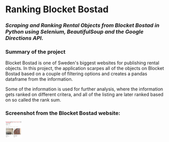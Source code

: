 # Ranking Blocket Bostad
### *Scraping  and Ranking Rental Objects from Blocket Bostad in Python using Selenium, BeautifulSoup and the Google Directions API.*

### Summary of the project
Blocket Bostad is one of Sweden's biggest websites for publishing rental objects. In this project, the application scarpes 
all of the objects on Blocket Bostad based on a couple of filtering options and creates a pandas dataframe from the information.

Some of the information is used for further analysis, where the information gets ranked on different critera, and all of the listing are later ranked based on so called the rank sum.

### Screenshot from the Blocket Bostad website:
<img
  src="/blocketbostad_screenshot.png"
  alt="Blocket Bostad Screenshot"
  title="Blocket Bostad Screenshot"
  height = "50"
  width = "50" >

